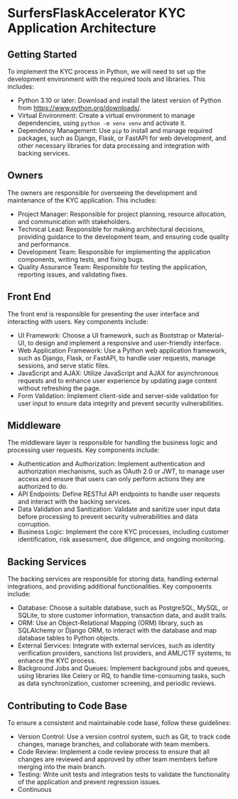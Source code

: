 # SurfersFlaskAccelerator KYC Application Architecture

## Getting Started

To implement the KYC process in Python, we will need to set up the development environment with the required tools and libraries. This includes:

- Python 3.10 or later: Download and install the latest version of Python from https://www.python.org/downloads/.
- Virtual Environment: Create a virtual environment to manage dependencies, using `python -m venv venv` and activate it.
- Dependency Management: Use `pip` to install and manage required packages, such as Django, Flask, or FastAPI for web development, and other necessary libraries for data processing and integration with backing services.

## Owners

The owners are responsible for overseeing the development and maintenance of the KYC application. This includes:

- Project Manager: Responsible for project planning, resource allocation, and communication with stakeholders.
- Technical Lead: Responsible for making architectural decisions, providing guidance to the development team, and ensuring code quality and performance.
- Development Team: Responsible for implementing the application components, writing tests, and fixing bugs.
- Quality Assurance Team: Responsible for testing the application, reporting issues, and validating fixes.

## Front End

The front end is responsible for presenting the user interface and interacting with users. Key components include:

- UI Framework: Choose a UI framework, such as Bootstrap or Material-UI, to design and implement a responsive and user-friendly interface.
- Web Application Framework: Use a Python web application framework, such as Django, Flask, or FastAPI, to handle user requests, manage sessions, and serve static files.
- JavaScript and AJAX: Utilize JavaScript and AJAX for asynchronous requests and to enhance user experience by updating page content without refreshing the page.
- Form Validation: Implement client-side and server-side validation for user input to ensure data integrity and prevent security vulnerabilities.

## Middleware

The middleware layer is responsible for handling the business logic and processing user requests. Key components include:

- Authentication and Authorization: Implement authentication and authorization mechanisms, such as OAuth 2.0 or JWT, to manage user access and ensure that users can only perform actions they are authorized to do.
- API Endpoints: Define RESTful API endpoints to handle user requests and interact with the backing services.
- Data Validation and Sanitization: Validate and sanitize user input data before processing to prevent security vulnerabilities and data corruption.
- Business Logic: Implement the core KYC processes, including customer identification, risk assessment, due diligence, and ongoing monitoring.

## Backing Services

The backing services are responsible for storing data, handling external integrations, and providing additional functionalities. Key components include:

- Database: Choose a suitable database, such as PostgreSQL, MySQL, or SQLite, to store customer information, transaction data, and audit trails.
- ORM: Use an Object-Relational Mapping (ORM) library, such as SQLAlchemy or Django ORM, to interact with the database and map database tables to Python objects.
- External Services: Integrate with external services, such as identity verification providers, sanctions list providers, and AML/CTF systems, to enhance the KYC process.
- Background Jobs and Queues: Implement background jobs and queues, using libraries like Celery or RQ, to handle time-consuming tasks, such as data synchronization, customer screening, and periodic reviews.

## Contributing to Code Base

To ensure a consistent and maintainable code base, follow these guidelines:

- Version Control: Use a version control system, such as Git, to track code changes, manage branches, and collaborate with team members.
- Code Review: Implement a code review process to ensure that all changes are reviewed and approved by other team members before merging into the main branch.
- Testing: Write unit tests and integration tests to validate the functionality of the application and prevent regression issues.
- Continuous